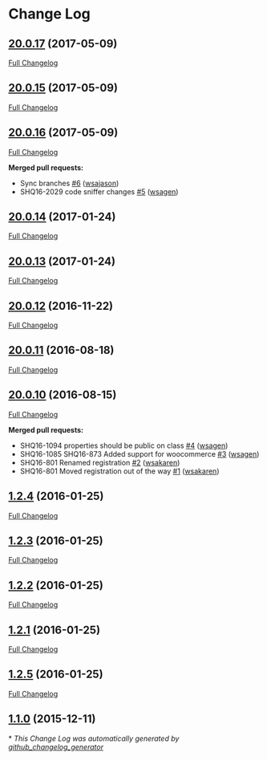 # Change Log

## [20.0.17](https://github.com/webshopapps/library-ws/tree/20.0.17) (2017-05-09)
[Full Changelog](https://github.com/webshopapps/library-ws/compare/20.0.15...20.0.17)

## [20.0.15](https://github.com/webshopapps/library-ws/tree/20.0.15) (2017-05-09)
[Full Changelog](https://github.com/webshopapps/library-ws/compare/20.0.16...20.0.15)

## [20.0.16](https://github.com/webshopapps/library-ws/tree/20.0.16) (2017-05-09)
[Full Changelog](https://github.com/webshopapps/library-ws/compare/20.0.14...20.0.16)

**Merged pull requests:**

- Sync branches [\#6](https://github.com/webshopapps/library-ws/pull/6) ([wsajason](https://github.com/wsajason))
- SHQ16-2029 code sniffer changes [\#5](https://github.com/webshopapps/library-ws/pull/5) ([wsagen](https://github.com/wsagen))

## [20.0.14](https://github.com/webshopapps/library-ws/tree/20.0.14) (2017-01-24)
[Full Changelog](https://github.com/webshopapps/library-ws/compare/20.0.13...20.0.14)

## [20.0.13](https://github.com/webshopapps/library-ws/tree/20.0.13) (2017-01-24)
[Full Changelog](https://github.com/webshopapps/library-ws/compare/20.0.12...20.0.13)

## [20.0.12](https://github.com/webshopapps/library-ws/tree/20.0.12) (2016-11-22)
[Full Changelog](https://github.com/webshopapps/library-ws/compare/20.0.11...20.0.12)

## [20.0.11](https://github.com/webshopapps/library-ws/tree/20.0.11) (2016-08-18)
[Full Changelog](https://github.com/webshopapps/library-ws/compare/20.0.10...20.0.11)

## [20.0.10](https://github.com/webshopapps/library-ws/tree/20.0.10) (2016-08-15)
[Full Changelog](https://github.com/webshopapps/library-ws/compare/1.2.4...20.0.10)

**Merged pull requests:**

- SHQ16-1094 properties should be public on class [\#4](https://github.com/webshopapps/library-ws/pull/4) ([wsagen](https://github.com/wsagen))
- SHQ16-1085 SHQ16-873 Added support for woocommerce [\#3](https://github.com/webshopapps/library-ws/pull/3) ([wsagen](https://github.com/wsagen))
- SHQ16-801 Renamed registration [\#2](https://github.com/webshopapps/library-ws/pull/2) ([wsakaren](https://github.com/wsakaren))
- SHQ16-801 Moved registration out of the way [\#1](https://github.com/webshopapps/library-ws/pull/1) ([wsakaren](https://github.com/wsakaren))

## [1.2.4](https://github.com/webshopapps/library-ws/tree/1.2.4) (2016-01-25)
[Full Changelog](https://github.com/webshopapps/library-ws/compare/1.2.3...1.2.4)

## [1.2.3](https://github.com/webshopapps/library-ws/tree/1.2.3) (2016-01-25)
[Full Changelog](https://github.com/webshopapps/library-ws/compare/1.2.2...1.2.3)

## [1.2.2](https://github.com/webshopapps/library-ws/tree/1.2.2) (2016-01-25)
[Full Changelog](https://github.com/webshopapps/library-ws/compare/1.2.1...1.2.2)

## [1.2.1](https://github.com/webshopapps/library-ws/tree/1.2.1) (2016-01-25)
[Full Changelog](https://github.com/webshopapps/library-ws/compare/1.2.5...1.2.1)

## [1.2.5](https://github.com/webshopapps/library-ws/tree/1.2.5) (2016-01-25)
[Full Changelog](https://github.com/webshopapps/library-ws/compare/1.1.0...1.2.5)

## [1.1.0](https://github.com/webshopapps/library-ws/tree/1.1.0) (2015-12-11)


\* *This Change Log was automatically generated by [github_changelog_generator](https://github.com/skywinder/Github-Changelog-Generator)*
